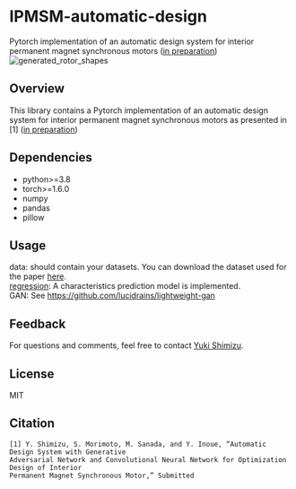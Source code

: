 # IPMSM-automatic-design
Pytorch implementation of an automatic design system for interior permanent magnet synchronous motors ([in preparation](https://www.techrxiv.org/))
![generated_rotor_shapes](https://user-images.githubusercontent.com/75551755/143834674-f3168a9a-dd54-4ced-aba9-c01aaf5fee41.gif)

## Overview
This library contains a Pytorch implementation of an automatic design system for interior permanent magnet synchronous motors as presented in [1] ([in preparation](https://www.techrxiv.org/))

## Dependencies
- python>=3.8
- torch>=1.6.0
- numpy
- pandas
- pillow

## Usage
data: should contain your datasets. You can download the dataset used for the paper [here](https://ieee-dataport.org/documents/dataset-motor-parameters-ipmsm).  
[regression](/regression.py): A characteristics prediction model is implemented.  
GAN: See https://github.com/lucidrains/lightweight-gan

## Feedback
For questions and comments, feel free to contact [Yuki Shimizu](de104004@edu.osakafu-u.ac.jp).

## License
MIT

## Citation
```
[1] Y. Shimizu, S. Morimoto, M. Sanada, and Y. Inoue, “Automatic Design System with Generative  
Adversarial Network and Convolutional Neural Network for Optimization Design of Interior  
Permanent Magnet Synchronous Motor,” Submitted
```
